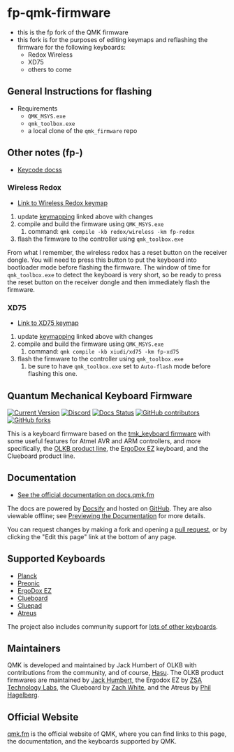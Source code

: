 # fp-qmk-firmware

- this is the fp fork of the QMK firmware
- this fork is for the purposes of editing keymaps and reflashing the firmware for the following keyboards:
    - Redox Wireless
    - XD75
    - others to come

## General Instructions for flashing

- Requirements
    - `QMK_MSYS.exe`
    - `qmk_toolbox.exe`
    - a local clone of the `qmk_firmware` repo

## Other notes (fp-)

- [Keycode docss](docs\keycodes.md)

### Wireless Redox

- [Link to Wireless Redox keymap](keyboards\redox\keymaps\fp-redox\keymap.c)

1. update [keymapping](keyboards\redox\keymaps\fp-redox\keymap.c) linked above with changes
2. compile and build the firmware using `QMK_MSYS.exe`
    1. command: `qmk compile -kb redox/wireless -km fp-redox`
3. flash the firmware to the controller using `qmk_toolbox.exe`

From what I remember, the wireless redox has a reset button on the receiver dongle.
You will need to press this button to put the keyboard into bootloader mode before flashing the firmware.
The window of time for `qmk_toolbox.exe` to detect the keyboard is very short, so be ready to press the reset button on the receiver dongle and then immediately flash the firmware.

### XD75

- [Link to XD75 keymap](keyboards\xiudi\xd75\keymaps\fp-xd75\keymap.c)

1. update [keymapping](keyboards\redox\keymaps\fp-redox\keymap.c) linked above with changes
2. compile and build the firmware using `QMK_MSYS.exe`
    1. command: `qmk compile -kb xiudi/xd75 -km fp-xd75`
3. flash the firmware to the controller using `qmk_toolbox.exe`
    1. be sure to have `qmk_toolbox.exe` set to `Auto-flash` mode before flashing this one.

## Quantum Mechanical Keyboard Firmware

[![Current Version](https://img.shields.io/github/tag/qmk/qmk_firmware.svg)](https://github.com/qmk/qmk_firmware/tags)
[![Discord](https://img.shields.io/discord/440868230475677696.svg)](https://discord.gg/Uq7gcHh)
[![Docs Status](https://img.shields.io/badge/docs-ready-orange.svg)](https://docs.qmk.fm)
[![GitHub contributors](https://img.shields.io/github/contributors/qmk/qmk_firmware.svg)](https://github.com/qmk/qmk_firmware/pulse/monthly)
[![GitHub forks](https://img.shields.io/github/forks/qmk/qmk_firmware.svg?style=social&label=Fork)](https://github.com/qmk/qmk_firmware/)

This is a keyboard firmware based on the [tmk\_keyboard firmware](https://github.com/tmk/tmk_keyboard) with some useful features for Atmel AVR and ARM controllers, and more specifically, the [OLKB product line](https://olkb.com), the [ErgoDox EZ](https://ergodox-ez.com) keyboard, and the Clueboard product line.

## Documentation

* [See the official documentation on docs.qmk.fm](https://docs.qmk.fm)

The docs are powered by [Docsify](https://docsify.js.org/) and hosted on [GitHub](/docs/). They are also viewable offline; see [Previewing the Documentation](https://docs.qmk.fm/#/contributing?id=previewing-the-documentation) for more details.

You can request changes by making a fork and opening a [pull request](https://github.com/qmk/qmk_firmware/pulls), or by clicking the "Edit this page" link at the bottom of any page.

## Supported Keyboards

* [Planck](/keyboards/planck/)
* [Preonic](/keyboards/preonic/)
* [ErgoDox EZ](/keyboards/ergodox_ez/)
* [Clueboard](/keyboards/clueboard/)
* [Cluepad](/keyboards/clueboard/17/)
* [Atreus](/keyboards/atreus/)

The project also includes community support for [lots of other keyboards](/keyboards/).

## Maintainers

QMK is developed and maintained by Jack Humbert of OLKB with contributions from the community, and of course, [Hasu](https://github.com/tmk). The OLKB product firmwares are maintained by [Jack Humbert](https://github.com/jackhumbert), the Ergodox EZ by [ZSA Technology Labs](https://github.com/zsa), the Clueboard by [Zach White](https://github.com/skullydazed), and the Atreus by [Phil Hagelberg](https://github.com/technomancy).

## Official Website

[qmk.fm](https://qmk.fm) is the official website of QMK, where you can find links to this page, the documentation, and the keyboards supported by QMK.
